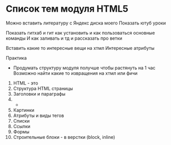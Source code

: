 # Список тем модуля HTML5

Можно вставить литературу с Яндекс диска моего 
Показать ютуб уроки 

Показать гитхаб и гит как установить и как пользоваться основные команды 
И как заливать и тд и рассказать про ветки 

Вставить какие то интересные вещи на хтмл 
Интересные атрибуты 

Практика 

- Продумать структуру модуля получше чтобы растянуть на 1 час
Возможно найти какие то извращения на хтмл или фичи 

1. HTML - это
2. Структура HTML страницы
3. Заголовки и параграфы
4. -
5. Картинки
6. Атрибуты и виды тегов
7. Списки
8. Ссылки
9. Формы
10. Строительные блоки - в верстки (block, inline)
